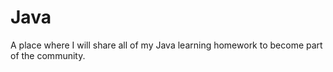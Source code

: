 # Java

A place where I will share all of my Java learning homework to become part of the community.
